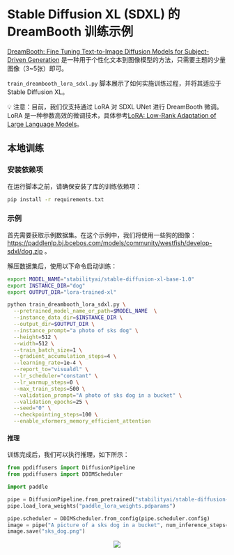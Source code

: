 # Stable Diffusion XL (SDXL) 的 DreamBooth 训练示例
[DreamBooth: Fine Tuning Text-to-Image Diffusion Models for Subject-Driven Generation](https://arxiv.org/abs/2208.12242) 是一种用于个性化文本到图像模型的方法，只需要主题的少量图像（3~5张）即可。

`train_dreambooth_lora_sdxl.py` 脚本展示了如何实施训练过程，并将其适应于 Stable Diffusion XL。

💡 注意：目前，我们仅支持通过 LoRA 对 SDXL UNet 进行 DreamBooth 微调。LoRA 是一种参数高效的微调技术，具体参考[LoRA: Low-Rank Adaptation of Large Language Models](https://arxiv.org/abs/2106.09685)。

## 本地训练
### 安装依赖项
在运行脚本之前，请确保安装了库的训练依赖项：

```bash
pip install -r requirements.txt
```

### 示例
首先需要获取示例数据集。在这个示例中，我们将使用一些狗的图像：https://paddlenlp.bj.bcebos.com/models/community/westfish/develop-sdxl/dog.zip 。

解压数据集后，使用以下命令启动训练：
```bash
export MODEL_NAME="stabilityai/stable-diffusion-xl-base-1.0"
export INSTANCE_DIR="dog"
export OUTPUT_DIR="lora-trained-xl"

python train_dreambooth_lora_sdxl.py \
  --pretrained_model_name_or_path=$MODEL_NAME  \
  --instance_data_dir=$INSTANCE_DIR \
  --output_dir=$OUTPUT_DIR \
  --instance_prompt="a photo of sks dog" \
  --height=512 \
  --width=512 \
  --train_batch_size=1 \
  --gradient_accumulation_steps=4 \
  --learning_rate=1e-4 \
  --report_to="visualdl" \
  --lr_scheduler="constant" \
  --lr_warmup_steps=0 \
  --max_train_steps=500 \
  --validation_prompt="A photo of sks dog in a bucket" \
  --validation_epochs=25 \
  --seed="0" \
  --checkpointing_steps=100 \
  --enable_xformers_memory_efficient_attention
```

#### 推理
训练完成后，我们可以执行推理，如下所示：

```python
from ppdiffusers import DiffusionPipeline
from ppdiffusers import DDIMScheduler

import paddle

pipe = DiffusionPipeline.from_pretrained("stabilityai/stable-diffusion-xl-base-1.0", paddle_dtype=paddle.float16)
pipe.load_lora_weights("paddle_lora_weights.pdparams")

pipe.scheduler = DDIMScheduler.from_config(pipe.scheduler.config)
image = pipe("A picture of a sks dog in a bucket", num_inference_steps=25).images[0]
image.save("sks_dog.png")
```
<p align="center">
    <img src="https://user-images.githubusercontent.com/20476674/267534284-4c203609-4e9a-449c-82f3-4592a564a1fc.png">
</p>
